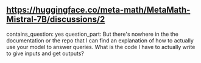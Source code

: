 ## https://huggingface.co/meta-math/MetaMath-Mistral-7B/discussions/2

contains_question: yes
question_part: But there's nowhere in the the documentation or the repo that I can find an explanation of how to actually use your model to answer queries. What is the code I have to actually write to give inputs and get outputs?